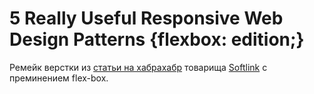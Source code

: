 5 Really Useful Responsive Web Design Patterns {flexbox: edition;}
======

Ремейк верстки из [статьи на хабрахабр](http://habrahabr.ru/post/141199/) товарища [Softlink](http://habrahabr.ru/users/Softlink/) с преминением flex-box.

